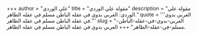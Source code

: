 +++
author = "علي الوردي"
title = "مقولة علي الوردي"
description = "مقولة علي الوردي: العربي بدوي في عقله الباطن مسلم في عقله الظاهر."
quote = '''العربي بدوي في عقله الباطن مسلم في عقله الظاهر.''' 
slug = "العربي-بدوي-في-عقله-الباطن-مسلم-في-عقله-الظاهر"
+++
العربي بدوي في عقله الباطن مسلم في عقله الظاهر.
